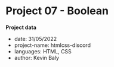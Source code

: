 # Project 07 - Boolean

**Project data**

* date: 31/05/2022
* project-name: htmlcss-discord
* languages: HTML, CSS
* author: Kevin Baly